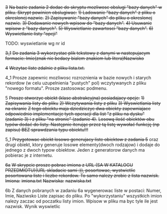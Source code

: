 ~~3~~
~~Na bazie zadania 2 dodac do skryptu mozliwosc obslugi "bazy danych" w pliku.
Skrypt powinien obslugiwac:~~
~~1) Ladowanie "bazy danych" z pliku o okreslonej nazwie.~~
~~2) Zapisywanie "bazy danych" do pliku o okreslonej nazwie.~~
~~3) Dodawanie nowych wpisow do "bazy danych".~~
~~4) Usuwanie wpisow z "bazy danych".~~
~~5) Wyswietlanie zawartosci "bazy danych".~~
~~6) Wyswietlanie listy "opcji"~~

TODO: wyswietlanie wg nr id

~~3_1~~
~~Do zadania 3 wykorzystac plik tekstowy z danymi w nastepujacym formacie:
Imie(znak nie bedacy bialem znakiem lub litera)Nazwisko~~

~~4~~
~~Wczytac liste zdalnie z pliku lista.txt.~~

4_1
Prosze zapewnic mozliwosc rozroznienia w bazie nowych i starych rekordow (w
celu uzupelnienia "pustych" pol) wczytywanych z pliku "nowego formatu".
Prosze zastosowac podmenu.

5
~~Prosze stworzyc obiekt (klase abstrakcyjna) posiadajacy opcje:~~
~~1) Zapisywania listy do pliku~~
~~2) Wczytywania listy z pliku~~
~~3) Wyswietlania listy na ekranie~~
~~Z tego obiektu maja dziedziczyc dwa obiekty zapewniajace odpowiednio implementacje tych operacji dla list "z pliku na dysku" (zadanie 3) i z pliku "na stronie" (zadanie 4).~~
~~Losową ilość obiektów obu typów dodać do listy. Następnie iterując przez tą listę wywołać funkcję (np zapisu) BEZ sprawdzania typu obiektu!!!~~

5_1
~~Przygotowac obiekt losowo generujacy liste obiektow z zadania 5~~
oraz drugi obiekt, ktory generuje losowe elementy(dwoch rodzajow) i dodaje do jednego z
dwoch typow obiektow. Jeden z generatorow danych ma pobierac je z internetu.

~~6a~~
~~W skrypcie prosze pobrac imiona z URL (SA W KATALOGU PRZEDMIOTU)(URL skladacie sami :)), posortowac, wystwietlic posortowana liste i liczbe rekordow. To samo nalezy zrobic z lista nazwisk.~~
~~Imiona:~~
~~imiona.txt~~
~~Nazwiska:~~
~~nazwiska.txt~~

6b
Z danych pobranych w zadaniu 6a wygenerowac liste w postaci:
Numer, Imie, Naziwsko
Liste zapisac do pliku. Po "wykorzystaniu" wszystkich imion nalezy zaczac od
poczatku listy imion. Wpisow w pliku ma byc tyle ile jest nazwisk.
Wynik wyswietlic